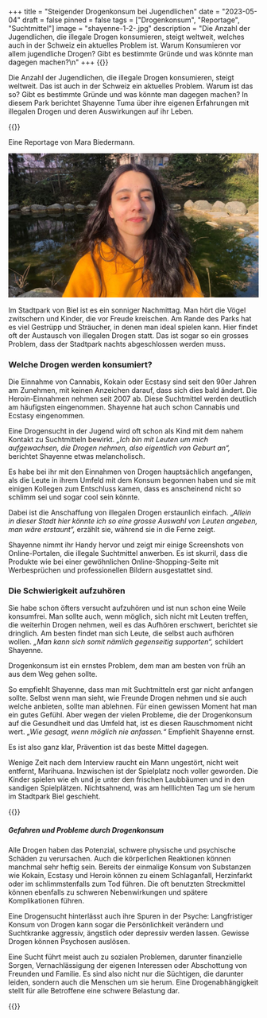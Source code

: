 +++
title = "Steigender Drogenkonsum bei Jugendlichen"
date = "2023-05-04"
draft = false
pinned = false
tags = ["Drogenkonsum", "Reportage", "Suchtmittel"]
image = "shayenne-1-2-.jpg"
description = "Die Anzahl der Jugendlichen, die illegale Drogen konsumieren, steigt weltweit, welches auch in der Schweiz ein aktuelles Problem ist. Warum Konsumieren vor allem jugendliche Drogen? Gibt es bestimmte Gründe und was könnte man dagegen machen?\n"
+++
{{<lead>}}

Die Anzahl der Jugendlichen, die illegale Drogen konsumieren, steigt weltweit. Das ist auch in der Schweiz ein aktuelles Problem. Warum ist das so? Gibt es bestimmte Gründe und was könnte man dagegen machen? In diesem Park berichtet Shayenne Tuma über ihre eigenen Erfahrungen mit illegalen Drogen und deren Auswirkungen auf ihr Leben.

{{</lead>}}

Eine Reportage von Mara Biedermann.

![Shayenne Tuma im Stadtpark Biel](shayenne-good-and-cropped-nihdhcosick.jpg)

Im Stadtpark von Biel ist es ein sonniger Nachmittag. Man hört die Vögel zwitschern und Kinder, die vor Freude kreischen. Am Rande des Parks hat es viel Gestrüpp und Sträucher, in denen man ideal spielen kann. Hier findet oft der Austausch von illegalen Drogen statt. Das ist sogar so ein grosses Problem, dass der Stadtpark nachts abgeschlossen werden muss.

### Welche Drogen werden konsumiert?

Die Einnahme von Cannabis, Kokain oder Ecstasy sind seit den 90er Jahren am Zunehmen, mit keinen Anzeichen darauf, dass sich dies bald ändert. Die Heroin-Einnahmen nehmen seit 2007 ab. Diese Suchtmittel werden deutlich am häufigsten eingenommen. Shayenne hat auch schon Cannabis und Ecstasy eingenommen.

Eine Drogensucht in der Jugend wird oft schon als Kind mit dem nahem Kontakt zu Suchtmitteln bewirkt. *„Ich bin mit Leuten um mich aufgewachsen, die Drogen nehmen, also eigentlich von Geburt an“,* berichtet Shayenne etwas melancholisch.

Es habe bei ihr mit den Einnahmen von Drogen hauptsächlich angefangen, als die Leute in ihrem Umfeld mit dem Konsum begonnen haben und sie mit einigen Kollegen zum Entschluss kamen, dass es anscheinend nicht so schlimm sei und sogar cool sein könnte.

Dabei ist die Anschaffung von illegalen Drogen erstaunlich einfach. „*Allein in dieser Stadt hier könnte ich so eine grosse Auswahl von Leuten angeben, man wäre erstaunt“,* erzählt sie, während sie in die Ferne zeigt.

Shayenne nimmt ihr Handy hervor und zeigt mir einige Screenshots von Online-Portalen, die illegale Suchtmittel anwerben. Es ist skurril, dass die Produkte wie bei einer gewöhnlichen Online-Shopping-Seite mit Werbesprüchen und professionellen Bildern ausgestattet sind.

### Die Schwierigkeit aufzuhören

Sie habe schon öfters versucht aufzuhören und ist nun schon eine Weile konsumfrei. Man sollte auch, wenn möglich, sich nicht mit Leuten treffen, die weiterhin Drogen nehmen, weil es das Aufhören erschwert, berichtet sie dringlich. Am besten findet man sich Leute, die selbst auch aufhören wollen. *„Man kann sich somit nämlich gegenseitig supporten“,* schildert Shayenne.

Drogenkonsum ist ein ernstes Problem, dem man am besten von früh an aus dem Weg gehen sollte.

So empfiehlt Shayenne, dass man mit Suchtmitteln erst gar nicht anfangen sollte. Selbst wenn man sieht, wie Freunde Drogen nehmen und sie auch welche anbieten, sollte man ablehnen. Für einen gewissen Moment hat man ein gutes Gefühl. Aber wegen der vielen Probleme, die der Drogenkonsum auf die Gesundheit und das Umfeld hat, ist es diesen Rauschmoment nicht wert. *„Wie gesagt, wenn möglich nie anfassen.“* Empfiehlt Shayenne ernst.

Es ist also ganz klar, Prävention ist das beste Mittel dagegen.

Wenige Zeit nach dem Interview raucht ein Mann ungestört, nicht weit entfernt, Marihuana. Inzwischen ist der Spielplatz noch voller geworden. Die Kinder spielen wie eh und je unter den frischen Laubbäumen und in den sandigen Spielplätzen. Nichtsahnend, was am helllichten Tag um sie herum im Stadtpark Biel geschieht.

{{<box>}}

##### Gefahren und Probleme durch Drogenkonsum

Alle Drogen haben das Potenzial, schwere physische und psychische Schäden zu verursachen. Auch die körperlichen Reaktionen können manchmal sehr heftig sein. Bereits der einmalige Konsum von Substanzen wie Kokain, Ecstasy und Heroin können zu einem Schlaganfall, Herzinfarkt oder im schlimmstenfalls zum Tod führen. Die oft benutzten Streckmittel können ebenfalls zu schweren Nebenwirkungen und spätere Komplikationen führen. 

Eine Drogensucht hinterlässt auch ihre Spuren in der Psyche: Langfristiger Konsum von Drogen kann sogar die Persönlichkeit verändern und Suchtkranke aggressiv, ängstlich oder depressiv werden lassen. Gewisse Drogen können Psychosen auslösen. 

Eine Sucht führt meist auch zu sozialen Problemen, darunter finanzielle Sorgen, Vernachlässigung der eigenen Interessen oder Abschottung von Freunden und Familie. Es sind also nicht nur die Süchtigen, die darunter leiden, sondern auch die Menschen um sie herum. Eine Drogenabhängigkeit stellt für alle Betroffene eine schwere Belastung dar.

{{</box>}}